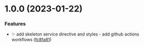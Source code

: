 # 1.0.0 (2023-01-22)


### Features

* :sparkles: add skeleton service directive and styles - add github actions workflows ([fc8fa81](https://github.com/hugodcrq/ngx-skeleton/commit/fc8fa8183b5069df2e3c0c91484e428a9408b383))
